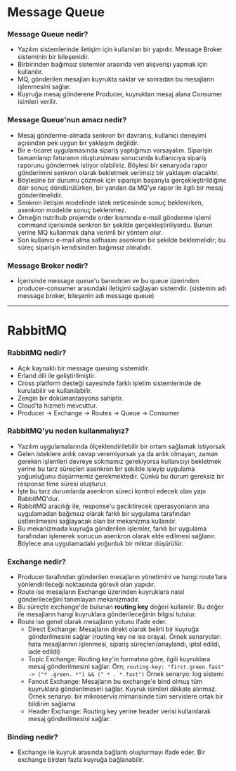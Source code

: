 # Message Queue

### Message Queue nedir?

- Yazılım sistemlerinde iletişim için kullanılan bir yapıdır. Message Broker sisteminin bir bileşenidir.
- Birbirinden bağımsız sistemler arasında veri alışverişi yapmak için kullanılır.
- MQ, gönderilen mesajları kuyrukta saklar ve sonradan bu mesajların işlenmesini sağlar.
- Kuyruğa mesaj gönderene Producer, kuyruktan mesaj alana Consumer isimleri verilir.

### Message Queue'nun amacı nedir?

- Mesaj gönderme-almada senkron bir davranış, kullanıcı deneyimi açısından pek uygun bir yaklaşım değildir.
- Bir e-ticaret uygulamasında sipariş yaptığımızı varsayalım. Siparişin tamamlanıp faturanın oluşturulması sonucunda kullanıcıya sipariş raporunu göndermek istiyor olabiliriz. Böylesi bir senaryoda rapor gönderimini senkron olarak bekletmek verimsiz bir yaklaşım olacaktır.
- Böylesine bir durumu çözmek için siparişin başarıyla gerçekleştirildiğine dair sonuç döndürülürken, bir yandan da MQ'ye rapor ile ilgili bir mesaj gönderilmelidir.
- Senkron iletişim modelinde istek neticesinde sonuç beklenirken, asenkron modelde sonuç beklenmez.
- Örneğin nutrihub projemde order kısmında e-mail gönderme işlemi command içerisinde senkron bir şekilde gerçekleştiriliyordu. Bunun yerine MQ kullanmak daha verimli bir yöntem olur.
- Son kullanıcı e-mail alma safhasını asenkron bir şekilde beklemelidir; bu süreç siparişin kendisinden bağımsız olmalıdır.

### Message Broker nedir?

- İçerisinde message queue'u barındıran ve bu queue üzerinden producer-consumer arasındaki iletişimi sağlayan sistemdir. (sistemin adı message broker, bileşenin adı message queue)
---
# RabbitMQ

### RabbitMQ nedir?

- Açık kaynaklı bir message queuing sistemidir.
- Erland dili ile geliştirilmiştir.
- Cross platform desteği sayesinde farklı işletim sistemlerinde de kurulabilir ve kullanılabilir.
- Zengin bir dokümantasyona sahiptir.
- Cloud'ta hizmeti mevcuttur.
- Producer -> Exchange -> Routes -> Queue -> Consumer

### RabbitMQ'yu neden kullanmalıyız?

- Yazılım uygulamalarında ölçeklendirilebilir bir ortam sağlamak istiyorsak
- Gelen isteklere anlık cevap veremiyorsak ya da anlık olmayan, zaman gereken işlemleri devreye sokmamız gerekiyorsa kullanıcıyı bekletmek yerine bu tarz süreçleri asenkron bir şekilde işleyip uygulama yoğunluğunu düşürmemiz gerekmektedir. Çünkü bu durum gereksiz bir response time süresi oluşturur.
- İşte bu tarz durumlarda asenkron süreci kontrol edecek olan yapı RabbitMQ'dur.
- RabbitMQ aracılığı ile, response'u geciktirecek operasyonların ana uygulamadan bağımsız olarak farklı bir uygulama tarafından üstlenilmesini sağlayacak olan bir mekanizma kullanılır.
- Bu mekanizmada kuyruğa gönderilen işlemler, farklı bir uygulama tarafından işlenerek sonucun asenkron olarak elde edilmesi sağlanır. Böylece ana uygulamadaki yoğunluk bir miktar düşürülür.

### Exchange nedir?

- Producer tarafından gönderilen mesajların yönetimini ve hangi route'lara yönlendirileceği noktasında görevli olan yapıdır.
- Route ise mesajların Exchange üzerinden kuyruklara nasıl gönderileceğini tanımlayan mekanizmadır.
- Bu süreçte exchange'de bulunan **routing key** değeri kullanılır. Bu değer ile mesajların hangi kuyruklara gönderileceğinin bilgisi tutulur.
- Route ise genel olarak mesajların yolunu ifade eder.
  - Direct Exchange: Mesajların direkt olarak belirli bir kuyruğa gönderilmesini sağlar (routing key ne ise oraya). Örnek senaryolar: hata mesajlarının işlenmesi, sipariş süreçleri(onaylandı, iptal edildi, iade edildi)
  - Topic Exchange: Routing key'in formatına göre, ilgili kuyruklara mesaj gönderilmesini sağlar. Örn; ```routing-key: "first.green.fast" -> ("* .green. *") && (" * . *.fast")``` Örnek senaryo: log sistemi 
  - Fanout Exchange: Mesajların bu exchange'e bind olmuş tüm kuyruklara gönderilmesini sağlar. Kuyruk isimleri dikkate alınmaz. Örnek senaryo: bir mikroservis mimarisinde tüm servislere ortak bir bildirim sağlama
  - Header Exchange: Routing key yerine header verisi kullanılarak mesaj gönderilmesini sağlar. 

### Binding nedir?

- Exchange ile kuyruk arasında bağlantı oluşturmayı ifade eder. Bir exchange birden fazla kuyruğa bağlanabilir.